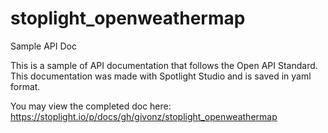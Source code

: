 # stoplight_openweathermap
Sample API Doc

This is a sample of API documentation that follows the Open API Standard.
This documentation was made with Spotlight Studio and is saved in yaml format.

You may view the completed doc here:
https://stoplight.io/p/docs/gh/givonz/stoplight_openweathermap
